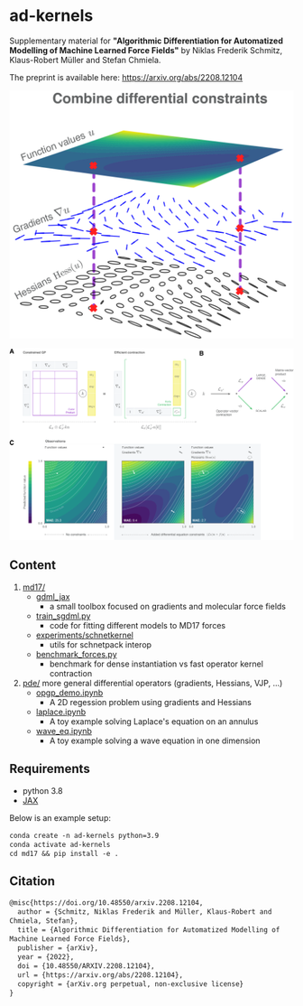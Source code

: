 # ad-kernels
Supplementary material for **"Algorithmic Differentiation for Automatized Modelling of Machine Learned Force Fields"** by Niklas Frederik Schmitz, Klaus-Robert Müller and Stefan Chmiela.

The preprint is available here: https://arxiv.org/abs/2208.12104

![toc](_figures/graphical_toc.png)

![](_figures/boxology.png)

## Content

1. [md17/](md17/)
    - [gdml_jax](md17/gdml_jax/)    
      - a small toolbox focused on gradients and molecular force fields
    - [train_sgdml.py](md17/experiments/train_sgdml.py)
      - code for fitting different models to MD17 forces
    - [experiments/schnetkernel](md17/experiments/schnetkernel/)
      - utils for schnetpack interop
    - [benchmark_forces.py](md17/experiments/md17_benchmark_forces.py)
      - benchmark for dense instantiation vs fast operator kernel contraction
2. [pde/](pde/) more general differential operators (gradients, Hessians, VJP, ...)
   - [opgp_demo.ipynb](pde/opgp_demo.ipynb) 
     - A 2D regession problem using gradients and Hessians
   - [laplace.ipynb](pde/laplace.ipynb) 
     - A toy example solving Laplace's equation on an annulus
   - [wave_eq.ipynb](pde/wave_eq.ipynb)
     - A toy example solving a wave equation in one dimension


## Requirements

- python 3.8
- [JAX](https://github.com/google/jax#installation)

Below is an example setup:

```
conda create -n ad-kernels python=3.9
conda activate ad-kernels
cd md17 && pip install -e .
```

## Citation

```
@misc{https://doi.org/10.48550/arxiv.2208.12104,
  author = {Schmitz, Niklas Frederik and Müller, Klaus-Robert and Chmiela, Stefan},
  title = {Algorithmic Differentiation for Automatized Modelling of Machine Learned Force Fields},
  publisher = {arXiv},
  year = {2022},
  doi = {10.48550/ARXIV.2208.12104},
  url = {https://arxiv.org/abs/2208.12104},
  copyright = {arXiv.org perpetual, non-exclusive license}
}

```
